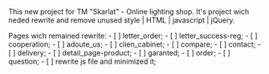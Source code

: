 This new project for TM "Skarlat" - Online lighting shop. 
It's project wich neded rewrite and remove unused style | HTML | javascript | jQuery.

Pages wich remained rewrite:
    - [ ]  letter_order;
    - [ ]  letter_success-reg;
    - [ ]  cooperation;
    - [ ]  adoute_us;
    - [ ]  clien_cabinet;
    - [ ]  compare;
    - [ ]  contact;
    - [ ]  delivery;
    - [ ]  detail_page-product;
    - [ ]  garanted;
    - [ ]  order;
    - [ ]  question;
    - [ ]  rewrite js file and minimized it;